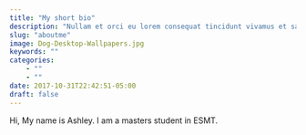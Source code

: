 ```yaml
---
title: "My short bio"
description: "Nullam et orci eu lorem consequat tincidunt vivamus et sagittis magna sed nunc rhoncus condimentum sem. In efficitur ligula tate urna. Maecenas massa sed magna lacinia magna pellentesque lorem ipsum dolor. Nullam et orci eu lorem consequat tincidunt. Vivamus et sagittis tempus."
slug: "aboutme"
image: Dog-Desktop-Wallpapers.jpg
keywords: ""
categories: 
    - ""
    - ""
date: 2017-10-31T22:42:51-05:00
draft: false
---
```


Hi, My name is Ashley. I am a masters student in ESMT. 